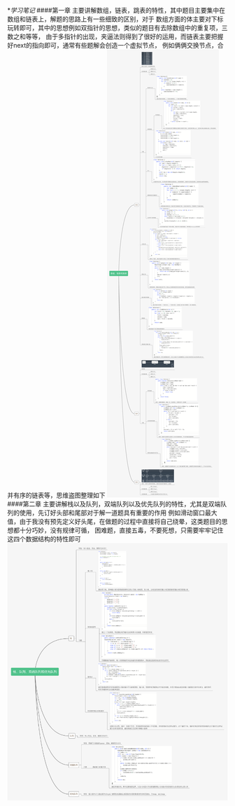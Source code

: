 **学习笔记*
####第一章
  主要讲解数组，链表，跳表的特性，其中题目主要集中在数组和链表上，解题的思路上有一些细致的区别，对于
  数组方面的体主要对下标玩转即可，其中的思想例如双指针的思想，类似的题目有去除数组中的重复项，三数之和等等，
  由于多指针的出现，夹逼法则得到了很好的运用，而链表主要把握好next的指向即可，通常有些题解会创造一个虚拟节点，
  例如俩俩交换节点，合并有序的链表等，思维盗图整理如下
![image](http://github.com/DoddyApe-loveCat/-algorithm015/raw/master/Week_01/images/Array.png)
####第二章
  主要讲解栈以及队列，双端队列以及优先队列的特性，尤其是双端队列的使用，先订好头部和尾部对于解一道题具有重要的作用
  例如滑动窗口最大值，由于我没有预先定义好头尾，在做题的过程中直接将自己绕晕，这类题目的思想都十分巧妙，没有规律可循，
  困难题，直接五毒，不要死想，只需要牢牢记住这四个数据结构的特性即可
![image](http://github.com/DoddyApe-loveCat/-algorithm015/raw/master/Week_01/images/Stack.png)